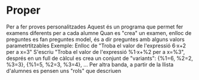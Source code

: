 # Proper
Per a fer proves personalitzades
Aquest és un programa que permet fer examens diferents per a cada alumne
Quan es "crea" un examen, enlloc de preguntes es fan preguntes model, és a dir preguntes amb alguns valors parametrtitzables
Exemple: Enlloc de "Troba el valor de l'expressió 6·x+2 per a x=3" S'escriu "Troba el valor de l'expressió %1·x+%2 per a x=%3", 
després en un full de càlcul es crea un conjunt de "variants": {%1=6, %2=2, %3=3}, {%1=5, %2=3, %3=4}, ... 
Per altra banda, a partir de la llista d'alumnes es pensen uns "rols" que descriuen 
